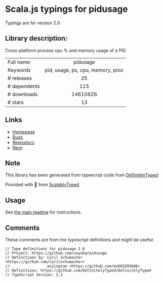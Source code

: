 
# Scala.js typings for pidusage

Typings are for version 2.0

## Library description:
Cross-platform process cpu % and memory usage of a PID

|                    |                 |
| ------------------ | :-------------: |
| Full name          | pidusage |
| Keywords           | pid, usage, ps, cpu, memory, proc |
| # releases         | 25 |
| # dependents       | 115 |
| # downloads        | 14610626 |
| # stars            | 13 |

## Links
- [Homepage](https://github.com/soyuka/pidusage)
- [Bugs](https://github.com/soyuka/pidusage/issues)
- [Repository](https://github.com/soyuka/pidusage)
- [Npm](https://www.npmjs.com/package/pidusage)
    


## Note
This library has been generated from typescript code from [DefinitelyTyped](https://definitelytyped.org).

Provided with :purple_heart: from [ScalablyTyped](https://github.com/oyvindberg/ScalablyTyped)

## Usage
See [the main readme](../../readme.md) for instructions.

## Comments

These comments are from the typescript definitions and might be useful:
```
// Type definitions for pidusage 2.0
// Project: https://github.com/soyuka/pidusage
// Definitions by: Cyril Schumacher <https://github.com/cyrilschumacher>
//                 wujingtao <https://github.com/mx601595686>
// Definitions: https://github.com/DefinitelyTyped/DefinitelyTyped
// TypeScript Version: 2.2

```

